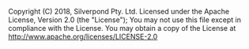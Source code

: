 Copyright (C) 2018, Silverpond Pty. Ltd.
Licensed under the Apache License, Version 2.0 (the "License");
You may not use this file except in compliance with the License.
You may obtain a copy of the License at http://www.apache.org/licenses/LICENSE-2.0

